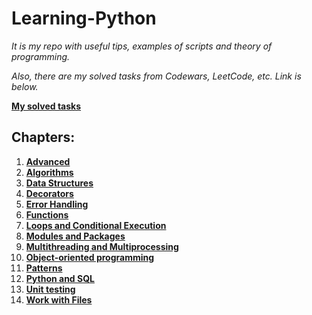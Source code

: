 ﻿# Learning-Python
*It is my repo with useful tips, examples of scripts and theory of programming.*

*Also, there are my solved tasks from Codewars, LeetCode, etc. Link is below.*

**[My solved tasks](Tasks)**

## Chapters:
1. **[Advanced](Advanced)**
2. **[Algorithms](Algorithms)**
3. **[Data Structures](Data_Structures)**
4. **[Decorators](Decorators)**
5. **[Error Handling](Error_Handling)**
6. **[Functions](Functions)**
7. **[Loops and Conditional Execution](Loops_and_Conditinal_Execution)**
8. **[Modules and Packages](Modules_and_Packages)**
9. **[Multithreading and Multiprocessing](Multithreading_and_Multiprocessing)**
10. **[Object-oriented programming](OOP)**
11. **[Patterns](Patterns)**
12. **[Python and SQL](Python_and_SQL)**
13. **[Unit testing](Unit_testing)**
14. **[Work with Files](Work_with_Files)**
